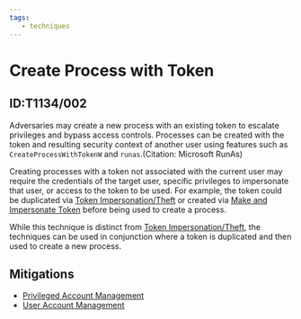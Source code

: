 ```yaml
---
tags:
   - techniques
---
```

# Create Process with Token
## ID:T1134/002
Adversaries may create a new process with an existing token to escalate privileges and bypass access controls. Processes can be created with the token and resulting security context of another user using features such as <code>CreateProcessWithTokenW</code> and <code>runas</code>.(Citation: Microsoft RunAs)

Creating processes with a token not associated with the current user may require the credentials of the target user, specific privileges to impersonate that user, or access to the token to be used. For example, the token could be duplicated via [Token Impersonation/Theft](techniques/T1134/001) or created via [Make and Impersonate Token](techniques/T1134/003) before being used to create a process.

While this technique is distinct from [Token Impersonation/Theft](techniques/T1134/001), the techniques can be used in conjunction where a token is duplicated and then used to create a new process.
## Mitigations
* [Privileged Account Management](mitigations/M1026)
* [User Account Management](mitigations/M1018)
